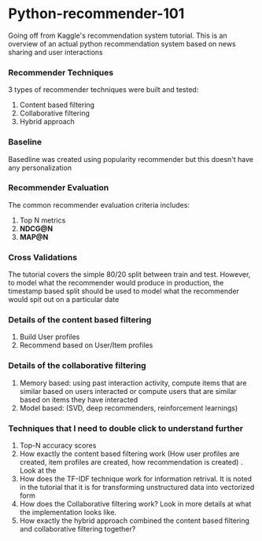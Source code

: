 # Python-recommender-101
Going off from Kaggle's recommendation system tutorial. This is an overview of an actual python recommendation system based on news sharing and user interactions 

### Recommender Techniques
3 types of recommender techniques were built and tested:
1. Content based filtering
2. Collaborative filtering
3. Hybrid approach 

### Baseline
Basedline was created using popularity recommender but this doesn't have any personalization

### Recommender Evaluation
The common recommender evaluation criteria includes:
1. Top N metrics
2. **NDCG@N** 
3. **MAP@N**

### Cross Validations
The tutorial covers the simple 80/20 split between train and test.
However, to model what the recommender would produce in production, the timestamp based split should be used to model what the recommender would spit out on a particular date

### Details of the content based filtering
1. Build User profiles 
2. Recommend based on User/Item profiles 

### Details of the collaborative filtering
1. Memory based: using past interaction activity, compute items that are similar based on users interacted or compute users that are similar based on items they have interacted
2. Model based: (SVD, deep recommenders, reinforcement learnings) 



### Techniques that I need to double click to understand further
1. Top-N accuracy scores 
2. How exactly the content based filtering work (How user profiles are created, item profiles are created, how recommendation is created) . Look at the 
3. How does the TF-IDF technique work for information retrival. It is noted in the tutorial that it is for transforming unstructured data into vectorized form
4. How does the Collaborative filtering work? Look in more details at what the implementation looks like. 
5. How exactly the hybrid approach combined the content based filtering and collaborative filtering together? 
